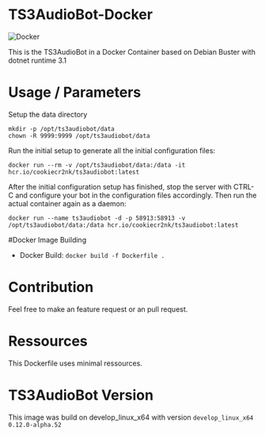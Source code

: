 # TS3AudioBot-Docker

![Docker](https://github.com/CookieCr2nk/TS3AudioBot-Docker/workflows/Docker/badge.svg?branch=master)

This is the TS3AudioBot in a Docker Container based on Debian Buster with dotnet runtime 3.1

# Usage / Parameters

Setup the data directory

```
mkdir -p /opt/ts3audiobot/data
chown -R 9999:9999 /opt/ts3audiobot/data
```

Run the initial setup to generate all the initial configuration files:

```docker run --rm -v /opt/ts3audiobot/data:/data -it hcr.io/cookiecr2nk/ts3audiobot:latest```

After the initial configuration setup has finished, stop the server with CTRL-C and configure your bot in the configuration files accordingly. Then run the actual container again as a daemon:

```docker run --name ts3audiobot -d -p 58913:58913 -v /opt/ts3audiobot/data:/data hcr.io/cookiecr2nk/ts3audiobot:latest```


#Docker Image Building

* Docker Build:  ```docker build -f Dockerfile . ```

# Contribution

Feel free to make an feature request or an pull request.

# Ressources

This Dockerfile uses minimal ressources.

# TS3AudioBot Version

This image was build on develop_linux_x64 with version ```develop_linux_x64 0.12.0-alpha.52```
